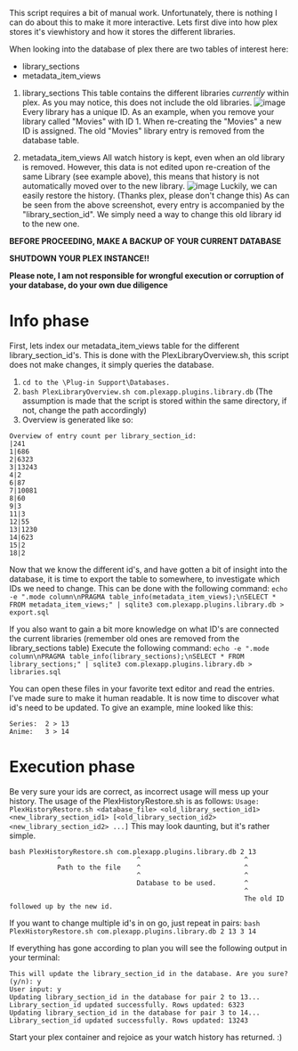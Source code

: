 This script requires a bit of manual work. Unfortunately, there is nothing I can do about this to make it more interactive. Lets first dive into how plex stores it's viewhistory and how it stores the different libraries. 

When looking into the database of plex there are two tables of interest here:
- library_sections
- metadata_item_views

1. library_sections
This table contains the different libraries *currently* within plex. As you may notice, this does not include the old libraries.
![image](https://github.com/Quafley/scripts/assets/44779473/d511e33e-4a6c-4eef-9739-e405095ac360)
Every library has a unique ID. As an example, when you remove your library called "Movies" with ID 1. When re-creating the "Movies" a new ID is assigned. The old "Movies" library entry is removed from the database table.

2. metadata_item_views
All watch history is kept, even when an old library is removed. However, this data is not edited upon re-creation of the same Library (see example above), this means that history is not automatically moved over to the new library.
![image](https://github.com/Quafley/scripts/assets/44779473/606a479e-fe7f-4a38-bb11-4045f38db8dd)
Luckily, we can easily restore the history. (Thanks plex, please don't change this) As can be seen from the above screenshot, every entry is accompanied by the "library_section_id". We simply need a way to change this old library id to the new one.

**BEFORE PROCEEDING, MAKE A BACKUP OF YOUR CURRENT DATABASE**

**SHUTDOWN YOUR PLEX INSTANCE!!**

**Please note, I am not responsible for wrongful execution or corruption of your database, do your own due diligence**

# Info phase
First, lets index our metadata_item_views table for the different library_section_id's. This is done with the PlexLibraryOverview.sh, this script does not make changes, it simply queries the database. 
1. `cd to the \Plug-in Support\Databases.`
2. `bash PlexLibraryOverview.sh com.plexapp.plugins.library.db` (The assumption is made that the script is stored within the same directory, if not, change the path accordingly)
3. Overview is generated like so:
```
Overview of entry count per library_section_id:
|241
1|686
2|6323
3|13243
4|2
6|87
7|10081
8|60
9|3
11|3
12|55
13|1230
14|623
15|2
18|2
```

Now that we know the different id's, and have gotten a bit of insight into the database, it is time to export the table to somewhere, to investigate which IDs we need to change. This can be done with the following command:
`echo -e ".mode column\nPRAGMA table_info(metadata_item_views);\nSELECT * FROM metadata_item_views;" | sqlite3 com.plexapp.plugins.library.db > export.sql`

If you also want to gain a bit more knowledge on what ID's are connected the current libraries (remember old ones are removed from the library_sections table) Execute the following command:
`echo -e ".mode column\nPRAGMA table_info(library_sections);\nSELECT * FROM library_sections;" | sqlite3 com.plexapp.plugins.library.db > libraries.sql`

You can open these files in your favorite text editor and read the entries. I've made sure to make it human readable. It is now time to discover what id's need to be updated. To give an example, mine looked like this:
```
Series:  2 > 13
Anime:   3 > 14
```

# Execution phase
Be very sure your ids are correct, as incorrect usage will mess up your history. The usage of the PlexHistoryRestore.sh is as follows:
`Usage: PlexHistoryRestore.sh <database_file> <old_library_section_id1> <new_library_section_id1> [<old_library_section_id2> <new_library_section_id2> ...]`
This may look daunting, but it's rather simple.
```
bash PlexHistoryRestore.sh com.plexapp.plugins.library.db 2 13
            ^                   ^                          ^
            Path to the file    ^                          ^
                                ^                          ^
                                Database to be used.       ^   
                                                           ^
                                                           The old ID followed up by the new id.
```
If you want to change multiple id's in on go, just repeat in pairs:
`bash PlexHistoryRestore.sh com.plexapp.plugins.library.db 2 13 3 14`

If everything has gone according to plan you will see the following output in your terminal:
```
This will update the library_section_id in the database. Are you sure? (y/n): y
User input: y
Updating library_section_id in the database for pair 2 to 13...
Library_section_id updated successfully. Rows updated: 6323
Updating library_section_id in the database for pair 3 to 14...
Library_section_id updated successfully. Rows updated: 13243
```

Start your plex container and rejoice as your watch history has returned. :)
